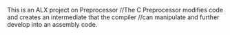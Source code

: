 This is an ALX project on Preprocessor
//The C Preprocessor modifies code and creates an intermediate that the compiler
//can manipulate and further develop into an assembly code.
